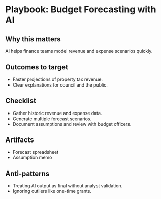 # Playbook: Budget Forecasting with AI

## Why this matters
AI helps finance teams model revenue and expense scenarios quickly.

## Outcomes to target
- Faster projections of property tax revenue.
- Clear explanations for council and the public.

## Checklist
- Gather historic revenue and expense data.
- Generate multiple forecast scenarios.
- Document assumptions and review with budget officers.

## Artifacts
- Forecast spreadsheet
- Assumption memo

## Anti-patterns
- Treating AI output as final without analyst validation.
- Ignoring outliers like one-time grants.
